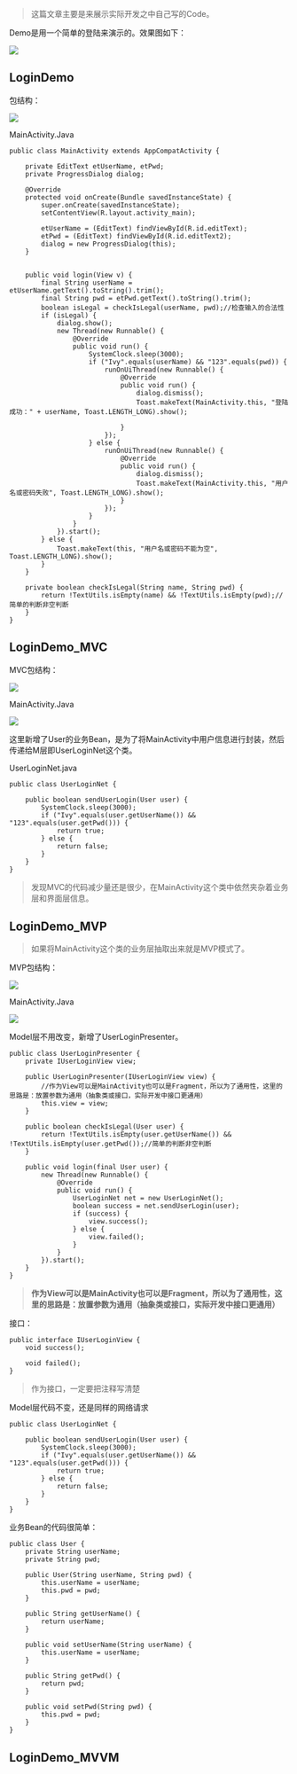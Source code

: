 > 这篇文章主要是来展示实际开发之中自己写的Code。



Demo是用一个简单的登陆来演示的。效果图如下：

![](http://1)



## LoginDemo

包结构：

![](https://github.com/IvyZh/Android_Learning/blob/master/imgs/QQ%E6%88%AA%E5%9B%BE20161202110656.png)

MainActivity.Java


	public class MainActivity extends AppCompatActivity {
	
	    private EditText etUserName, etPwd;
	    private ProgressDialog dialog;
	
	    @Override
	    protected void onCreate(Bundle savedInstanceState) {
	        super.onCreate(savedInstanceState);
	        setContentView(R.layout.activity_main);
	
	        etUserName = (EditText) findViewById(R.id.editText);
	        etPwd = (EditText) findViewById(R.id.editText2);
	        dialog = new ProgressDialog(this);
	    }
	
	
	    public void login(View v) {
	        final String userName = etUserName.getText().toString().trim();
	        final String pwd = etPwd.getText().toString().trim();
	        boolean isLegal = checkIsLegal(userName, pwd);//检查输入的合法性
	        if (isLegal) {
	            dialog.show();
	            new Thread(new Runnable() {
	                @Override
	                public void run() {
	                    SystemClock.sleep(3000);
	                    if ("Ivy".equals(userName) && "123".equals(pwd)) {
	                        runOnUiThread(new Runnable() {
	                            @Override
	                            public void run() {
	                                dialog.dismiss();
	                                Toast.makeText(MainActivity.this, "登陆成功：" + userName, Toast.LENGTH_LONG).show();
	
	                            }
	                        });
	                    } else {
	                        runOnUiThread(new Runnable() {
	                            @Override
	                            public void run() {
	                                dialog.dismiss();
	                                Toast.makeText(MainActivity.this, "用户名或密码失败", Toast.LENGTH_LONG).show();
	                            }
	                        });
	                    }
	                }
	            }).start();
	        } else {
	            Toast.makeText(this, "用户名或密码不能为空", Toast.LENGTH_LONG).show();
	        }
	    }
	
	    private boolean checkIsLegal(String name, String pwd) {
	        return !TextUtils.isEmpty(name) && !TextUtils.isEmpty(pwd);//简单的判断非空判断
	    }
	}


## LoginDemo_MVC


MVC包结构：

![](https://github.com/IvyZh/Android_Learning/blob/master/imgs/QQ%E6%88%AA%E5%9B%BE20161202111930.png)

MainActivity.Java

![](https://github.com/IvyZh/Android_Learning/blob/master/imgs/QQ%E6%88%AA%E5%9B%BE20161202112049.png)

这里新增了User的业务Bean，是为了将MainActivity中用户信息进行封装，然后传递给M层即UserLoginNet这个类。

UserLoginNet.java

	public class UserLoginNet {
	
	    public boolean sendUserLogin(User user) {
	        SystemClock.sleep(3000);
	        if ("Ivy".equals(user.getUserName()) && "123".equals(user.getPwd())) {
	            return true;
	        } else {
	            return false;
	        }
	    }
	}


> 发现MVC的代码减少量还是很少，在MainActivity这个类中依然夹杂着业务层和界面层信息。


## LoginDemo_MVP

> 如果将MainActivity这个类的业务层抽取出来就是MVP模式了。


MVP包结构：

![](https://github.com/IvyZh/Android_Learning/blob/master/imgs/QQ%E6%88%AA%E5%9B%BE20161202114840.png)


MainActivity.Java

![](https://github.com/IvyZh/Android_Learning/blob/master/imgs/QQ%E6%88%AA%E5%9B%BE20161202115023.png)


Model层不用改变，新增了UserLoginPresenter。


	public class UserLoginPresenter {
	    private IUserLoginView view;
	
	    public UserLoginPresenter(IUserLoginView view) {
	        //作为View可以是MainActivity也可以是Fragment，所以为了通用性，这里的思路是：放置参数为通用（抽象类或接口，实际开发中接口更通用）
	        this.view = view;
	    }
	
	    public boolean checkIsLegal(User user) {
	        return !TextUtils.isEmpty(user.getUserName()) && !TextUtils.isEmpty(user.getPwd());//简单的判断非空判断
	    }
	
	    public void login(final User user) {
	        new Thread(new Runnable() {
	            @Override
	            public void run() {
	                UserLoginNet net = new UserLoginNet();
	                boolean success = net.sendUserLogin(user);
	                if (success) {
	                    view.success();
	                } else {
	                    view.failed();
	                }
	            }
	        }).start();
	    }
	}

> **作为View可以是MainActivity也可以是Fragment，所以为了通用性，这里的思路是：放置参数为通用（抽象类或接口，实际开发中接口更通用）**


接口：

	public interface IUserLoginView {
	    void success();
	
	    void failed();
	}

> 作为接口，一定要把注释写清楚


Model层代码不变，还是同样的网络请求


	public class UserLoginNet {
	
	    public boolean sendUserLogin(User user) {
	        SystemClock.sleep(3000);
	        if ("Ivy".equals(user.getUserName()) && "123".equals(user.getPwd())) {
	            return true;
	        } else {
	            return false;
	        }
	    }
	}

业务Bean的代码很简单：

	public class User {
	    private String userName;
	    private String pwd;
	
	    public User(String userName, String pwd) {
	        this.userName = userName;
	        this.pwd = pwd;
	    }
	
	    public String getUserName() {
	        return userName;
	    }
	
	    public void setUserName(String userName) {
	        this.userName = userName;
	    }
	
	    public String getPwd() {
	        return pwd;
	    }
	
	    public void setPwd(String pwd) {
	        this.pwd = pwd;
	    }
	}


## LoginDemo_MVVM